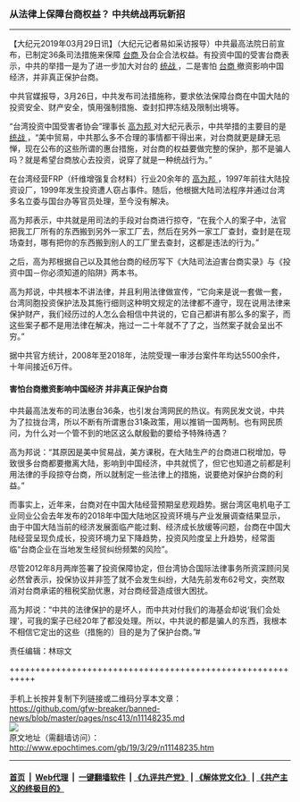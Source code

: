 ### 从法律上保障台商权益？ 中共统战再玩新招
------------------------

<p>
 【大纪元2019年03月29日讯】（大纪元记者易如采访报导）中共最高法院日前宣布，已制定36条司法措施来保障
 <a href="http://www.epochtimes.com/gb/tag/%E5%8F%B0%E5%95%86.html">
  台商
 </a>
 及台企合法权益。有投资中国的受害台商表示，中共的举措一是为了进一步加大对台的
 <a href="http://www.epochtimes.com/gb/tag/%E7%BB%9F%E6%88%98.html">
  统战
 </a>
 ，二是害怕
 <a href="http://www.epochtimes.com/gb/tag/%E5%8F%B0%E5%95%86.html">
  台商
 </a>
 撤资影响中国经济，并非真正保护台商。
</p>
<p>
 中共官媒报导，3月26日，中共发布司法措施称，要求依法保障台商在中国大陆的投资安全、财产安全，慎用强制措施、查封扣押冻结及限制出境等。
</p>
<p>
 “台湾投资中国受害者协会”理事长
 <a href="http://www.epochtimes.com/gb/tag/%E9%AB%98%E4%B8%BA%E9%82%A6.html">
  高为邦
 </a>
 对大纪元表示，中共举措的主要目的是
 <a href="http://www.epochtimes.com/gb/tag/%E7%BB%9F%E6%88%98.html">
  统战
 </a>
 ，“美中贸易，中共那么多不合理的事情都干得出来，对台商就更是肆无忌惮，现在公布的这些所谓的惠台措施，对台商的权益要做完整的保护，那不是骗人吗？就是希望台商放心去投资，说穿了就是一种统战行为。”
</p>
<p>
 在台湾经营FRP（纤维增强复合材料）行业20余年的
 <a href="http://www.epochtimes.com/gb/tag/%E9%AB%98%E4%B8%BA%E9%82%A6.html">
  高为邦
 </a>
 ，1997年前往大陆投资设厂，1999年发生投资遭人窃占事件。随后，他根据大陆司法程序并通过台湾多名立委与国台办等官员处理，至今没有解决。
</p>
<p>
 高为邦表示，中共就是用司法的手段对台商进行掠夺，“在我个人的案子中，法官把我工厂所有的东西搬到另外一家工厂去，然后在另外一家工厂查封，查封是在现场查封，哪有把你的东西搬到别人的工厂里去查封，这都是违法的行为。”
</p>
<p>
 之后，高为邦根据自己以及其他台商的经历写下《大陆司法迫害台商实录》与《投资中国－你必须知道的陷阱》两本书。
</p>
<p>
 高为邦说，中共根本不讲法律，并且利用法律做宣传，“它向来是说一套做一套，台湾同胞投资保护法及其施行细则这种明文规定的法律都不遵守，现在说用法律来保护财产，我们经历过的人怎么会相信中共说的，它自己都讲有那么多的案子，而这些案子都不是用法律在解决，拖过一二十年就不了了之，当然案子就会呈出不穷。”
</p>
<p>
 据中共官方统计，2008年至2018年，法院受理一审涉台案件年均达5500余件，十年间接近6万件。
</p>
<h4>
 害怕台商撤资影响中国经济 并非真正保护台商
</h4>
<p>
 中共最高法发布的司法惠台36条，也引发台湾网民的热议。有网民发文说，中共为了拉拢台湾，所以不断有所谓惠台31条政策，用以推销一国两制。也有网民质问，为什么对一个管不到的地区这么献殷勤的要给予特殊待遇？
</p>
<p>
 高为邦说：“其原因是美中贸易战，美方课税，在大陆生产的台商进口税增加，导致很多台商都要撤离大陆，影响到中国经济，中共就慌了，但它也知道之前都是利用法律的手段掠夺台商，所以就制定一些法律上的措施，说要绝对保护台商的利益。”
</p>
<p>
 而事实上，近年来，台商对在中国大陆经营预期呈悲观趋势。据台湾区电机电子工业同业公会去年发布的2018年中国大陆地区投资环境与产业发展调查结果显示，由于中国大陆当前的经济发展面临产能过剩、经济成长放缓等问题，台商在中国大陆经营呈现负成长，投资环境力呈下降趋势，投资风险度呈上升趋势，经常面临“台商企业在当地发生经贸纠纷频繁的风险”。
</p>
<p>
 尽管2012年8月两岸签署了投资保障协定，但台湾协合国际法律事务所资深顾问吴必然曾表示，投保协议并非签了就不会发生纠纷，大陆先前发布62号文，突然取消对台商承诺的租税奖励优惠，对台商经营造成很大困扰。
</p>
<p>
 高为邦说：“中共的法律保护的是坏人，而中共对付我们的海基会却说‘我们会处理’，可我的案子已经20年了都没处理。所以，中共说的都是骗人的东西，我根本不相信它定出的这些（措施的）目的是为了保护台商。”#
</p>
<p>
 责任编辑：林琮文
</p>

+++++++++++++++++++++++++++++++++++++++++++++++++++++++++++<br/><br/>
手机上长按并复制下列链接或二维码分享本文章：<br/>
https://github.com/gfw-breaker/banned-news/blob/master/pages/nsc413/n11148235.md <br/>
<a href='https://github.com/gfw-breaker/banned-news/blob/master/pages/nsc413/n11148235.md'><img src='https://github.com/gfw-breaker/banned-news/blob/master/pages/nsc413/n11148235.md.png'/></a> <br/>
原文地址（需翻墙访问）：http://www.epochtimes.com/gb/19/3/29/n11148235.htm


------------------------
#### [首页](https://github.com/gfw-breaker/banned-news/blob/master/README.md) &nbsp;|&nbsp; [Web代理](https://github.com/labour-camp/helloworld) &nbsp;|&nbsp; [一键翻墙软件](https://github.com/gfw-breaker/nogfw/blob/master/README.md) &nbsp;| [《九评共产党》](https://github.com/gfw-breaker/9ping.md/blob/master/README.md#九评之一评共产党是什么) | [《解体党文化》](https://github.com/gfw-breaker/jtdwh.md/blob/master/README.md) | [《共产主义的终极目的》](https://github.com/gfw-breaker/gczydzjmd.md/blob/master/README.md)

